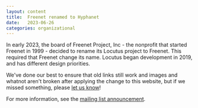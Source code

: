 ```yaml
---
layout: content
title:  Freenet renamed to Hyphanet
date:   2023-06-26
categories: organizational
---
```


In early 2023, the board of Freenet Project, Inc - the nonprofit that started Freenet in 1999 - decided to rename its Locutus project to Freenet. This required that Freenet change its name. Locutus began development in 2019, and has different design priorities.

We've done our best to ensure that old links still work
and images and whatnot aren't broken after applying the
change to this website, but if we missed something,
please [let us know](irc.html)!

For more information, see the [mailing list announcement](https://www.mail-archive.com/devl@freenetproject.org/msg55262.html).
